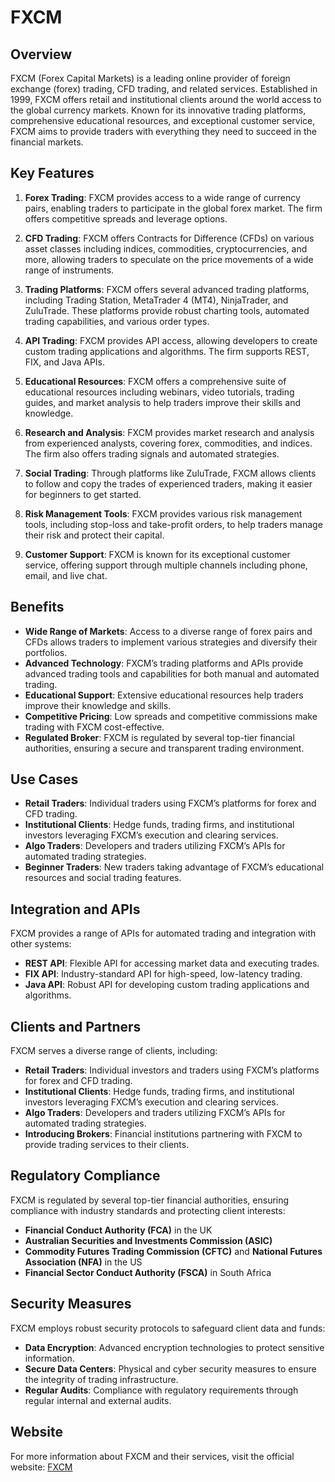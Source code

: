 # FXCM

## Overview
FXCM (Forex Capital Markets) is a leading online provider of foreign exchange (forex) trading, CFD trading, and related services. Established in 1999, FXCM offers retail and institutional clients around the world access to the global currency markets. Known for its innovative trading platforms, comprehensive educational resources, and exceptional customer service, FXCM aims to provide traders with everything they need to succeed in the financial markets.

## Key Features
1. **Forex Trading**: FXCM provides access to a wide range of currency pairs, enabling traders to participate in the global forex market. The firm offers competitive spreads and leverage options.

2. **CFD Trading**: FXCM offers Contracts for Difference (CFDs) on various asset classes including indices, commodities, cryptocurrencies, and more, allowing traders to speculate on the price movements of a wide range of instruments.

3. **Trading Platforms**: FXCM offers several advanced trading platforms, including Trading Station, MetaTrader 4 (MT4), NinjaTrader, and ZuluTrade. These platforms provide robust charting tools, automated trading capabilities, and various order types.

4. **API Trading**: FXCM provides API access, allowing developers to create custom trading applications and algorithms. The firm supports REST, FIX, and Java APIs.

5. **Educational Resources**: FXCM offers a comprehensive suite of educational resources including webinars, video tutorials, trading guides, and market analysis to help traders improve their skills and knowledge.

6. **Research and Analysis**: FXCM provides market research and analysis from experienced analysts, covering forex, commodities, and indices. The firm also offers trading signals and automated strategies.

7. **Social Trading**: Through platforms like ZuluTrade, FXCM allows clients to follow and copy the trades of experienced traders, making it easier for beginners to get started.

8. **Risk Management Tools**: FXCM provides various risk management tools, including stop-loss and take-profit orders, to help traders manage their risk and protect their capital.

9. **Customer Support**: FXCM is known for its exceptional customer service, offering support through multiple channels including phone, email, and live chat.

## Benefits
- **Wide Range of Markets**: Access to a diverse range of forex pairs and CFDs allows traders to implement various strategies and diversify their portfolios.
- **Advanced Technology**: FXCM’s trading platforms and APIs provide advanced trading tools and capabilities for both manual and automated trading.
- **Educational Support**: Extensive educational resources help traders improve their knowledge and skills.
- **Competitive Pricing**: Low spreads and competitive commissions make trading with FXCM cost-effective.
- **Regulated Broker**: FXCM is regulated by several top-tier financial authorities, ensuring a secure and transparent trading environment.

## Use Cases
- **Retail Traders**: Individual traders using FXCM’s platforms for forex and CFD trading.
- **Institutional Clients**: Hedge funds, trading firms, and institutional investors leveraging FXCM’s execution and clearing services.
- **Algo Traders**: Developers and traders utilizing FXCM’s APIs for automated trading strategies.
- **Beginner Traders**: New traders taking advantage of FXCM’s educational resources and social trading features.

## Integration and APIs
FXCM provides a range of APIs for automated trading and integration with other systems:
- **REST API**: Flexible API for accessing market data and executing trades.
- **FIX API**: Industry-standard API for high-speed, low-latency trading.
- **Java API**: Robust API for developing custom trading applications and algorithms.

## Clients and Partners
FXCM serves a diverse range of clients, including:
- **Retail Traders**: Individual investors and traders using FXCM’s platforms for forex and CFD trading.
- **Institutional Clients**: Hedge funds, trading firms, and institutional investors leveraging FXCM’s execution and clearing services.
- **Algo Traders**: Developers and traders utilizing FXCM’s APIs for automated trading strategies.
- **Introducing Brokers**: Financial institutions partnering with FXCM to provide trading services to their clients.

## Regulatory Compliance
FXCM is regulated by several top-tier financial authorities, ensuring compliance with industry standards and protecting client interests:
- **Financial Conduct Authority (FCA)** in the UK
- **Australian Securities and Investments Commission (ASIC)**
- **Commodity Futures Trading Commission (CFTC)** and **National Futures Association (NFA)** in the US
- **Financial Sector Conduct Authority (FSCA)** in South Africa

## Security Measures
FXCM employs robust security protocols to safeguard client data and funds:
- **Data Encryption**: Advanced encryption technologies to protect sensitive information.
- **Secure Data Centers**: Physical and cyber security measures to ensure the integrity of trading infrastructure.
- **Regular Audits**: Compliance with regulatory requirements through regular internal and external audits.

## Website
For more information about FXCM and their services, visit the official website: [FXCM](https://www.fxcm.com/)